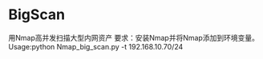# BigScan
用Nmap高并发扫描大型内网资产
要求：安装Nmap并将Nmap添加到环境变量。
Usage:python Nmap_big_scan.py -t 192.168.10.70/24
